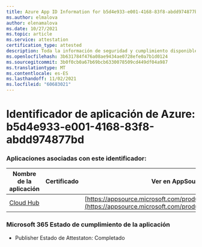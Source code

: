 ```yaml
---
title: Azure App ID Information for b5d4e933-e001-4168-83f8-abdd974877bd
ms.author: elmalova
author: elenamalova
ms.date: 10/27/2021
ms.topic: article
ms.service: attestation
certification_type: attested
description: Toda la información de seguridad y cumplimiento disponible para b5d4e933-e001-4168-83f8-abdd974877bd.
ms.openlocfilehash: 3b631784f476a08ae9434ae0728efe0a7b1d0124
ms.sourcegitcommit: 3b0f0cb0a67b69bcb6330078509cd449df04a987
ms.translationtype: MT
ms.contentlocale: es-ES
ms.lasthandoff: 11/02/2021
ms.locfileid: "60683021"
---
```

# <a name="azure-app-id-b5d4e933-e001-4168-83f8-abdd974877bd"></a>Identificador de aplicación de Azure: b5d4e933-e001-4168-83f8-abdd974877bd


### <a name="apps-associated-with-this-id"></a>Aplicaciones asociadas con este identificador:
| **Nombre de la aplicación** | **Certificado** | **Ver en AppSource** |
|--------------|---------------|-----------------------|
| [Cloud Hub](https://docs.microsoft.com/microsoft-365-app-certification/forward/WA200003034) |  | [https://appsource.microsoft.com/product/office/WA200003034](https://appsource.microsoft.com/product/office/WA200003034) |

### <a name="microsoft-365-app-compliance-status"></a>Microsoft 365 Estado de cumplimiento de la aplicación
- Publisher Estado de Attestaton: Completado
